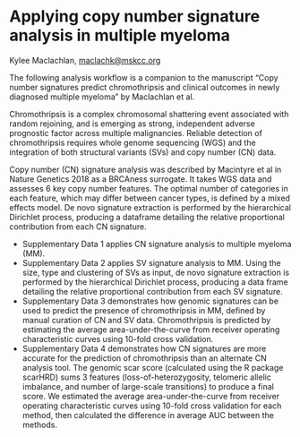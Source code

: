 # Applying copy number signature analysis in multiple myeloma

Kylee Maclachlan, maclachk@mskcc.org

The following analysis workflow is a companion to the manuscript “Copy number signatures predict chromothripsis and clinical outcomes in newly diagnosed multiple myeloma” by Maclachlan et al.

Chromothripsis is a complex chromosomal shattering event associated with random rejoining, and is emerging as strong, independent adverse prognostic factor across multiple malignancies. Reliable detection of chromothripsis requires whole genome sequencing (WGS) and the integration of both structural variants (SVs) and copy number (CN) data.

Copy number (CN) signature analysis was described by Macintyre et al in Nature Genetics 2018 as a BRCAness surrogate. It takes WGS data and assesses 6 key copy number features. The optimal number of categories in each feature, which may differ between cancer types, is defined by a mixed effects model. De novo signature extraction is performed by the hierarchical Dirichlet process, producing a dataframe detailing the relative proportional contribution from each CN signature.

- Supplementary Data 1 applies CN signature analysis to multiple myeloma (MM).<br /> 
- Supplementary Data 2 applies SV signature analysis to MM. Using the size, type and clustering of SVs as input, de novo signature extraction is performed by the hierarchical Dirichlet process, producing a data frame detailing the relative proportional contribution from each SV signature.<br /> 
- Supplementary Data 3 demonstrates how genomic signatures can be used to predict the presence of chromothripsis in MM, defined by manual curation of CN and SV data. Chromothripsis is predicted by estimating the average area-under-the-curve from receiver operating characteristic curves using 10-fold cross validation.<br /> 
- Supplementary Data 4 demonstrates how CN signatures are more accurate for the prediction of chromothripsis than an alternate CN analysis tool. The genomic scar score (calculated using the R package scarHRD) sums 3 features (loss-of-heterozygosity, telomeric allelic imbalance, and number of large-scale transitions) to produce a final score. We estimated the average area-under-the-curve from receiver operating characteristic curves using 10-fold cross validation for each method, then calculated the difference in average AUC between the methods. 
